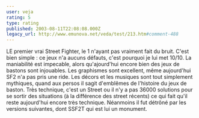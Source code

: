 ```yaml
---
user: veja
rating: 5
type: rating
published: 2003-08-11T22:08:08.000Z
legacy_url: http://www.emunova.net/veda/test/213.htm#comment-488
---
```

LE premier vrai Street Fighter, le 1 n'ayant pas vraiment fait du bruit. C'est bien simple : ce jeux n'a aucuns défauts, c'est pourquoi je lui met 10/10\. La maniabilité est impecable, alors qu'ajourd'hui encore bien des jeux de bastons sont injouables. Les graphismes sont excellent, même aujourd'hui SF2 n'a pas pris une ride. Les décors et les musiques sont tout simplement mythiques, quand aux persos il sagit d'emblêmes de l'histoire du jeux de baston. Très technique, c'est un Street ou il n'y a pas 36000 solutions pour se sortir des situations (à la différence des street récents) ce qui fait qu'il reste aujourd'hui encore très technique. Néanmoins il fut détrôné par les versions suivantes, dont SSF2T qui est lui un monument.